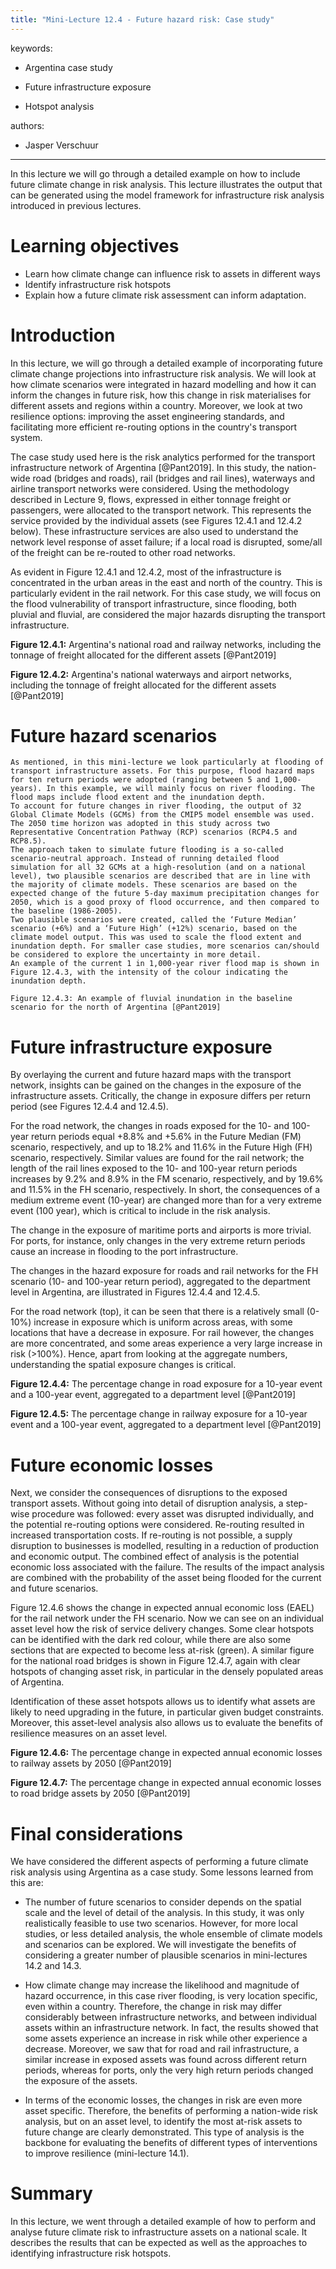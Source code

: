 ```yaml
---
title: "Mini-Lecture 12.4 - Future hazard risk: Case study"
---
```


 

keywords:

-   Argentina case study

-   Future infrastructure exposure

-   Hotspot analysis

authors:

-   Jasper Verschuur

---

In this lecture we will go through a detailed example on how to include
future climate change in risk analysis. This lecture illustrates the
output that can be generated using the model framework for
infrastructure risk analysis introduced in previous lectures.

# Learning objectives

-   Learn how climate change can influence risk to assets in different
    ways
-   Identify infrastructure risk hotspots
-   Explain how a future climate risk assessment can inform adaptation.



# Introduction

In this lecture, we will go through a detailed example of incorporating
future climate change projections into infrastructure risk analysis. We
will look at how climate scenarios were integrated in hazard modelling
and how it can inform the changes in future risk, how this change in
risk materialises for different assets and regions within a country.
Moreover, we look at two resilience options: improving the asset
engineering standards, and facilitating more efficient re-routing
options in the country's transport system.

The case study used here is the risk analytics performed for the
transport infrastructure network of Argentina [@Pant2019]. In this
study, the nation-wide road (bridges and roads), rail (bridges and rail
lines), waterways and airline transport networks were considered. Using
the methodology described in Lecture 9, flows, expressed in either
tonnage freight or passengers, were allocated to the transport network.
This represents the service provided by the individual assets (see
Figures 12.4.1 and 12.4.2 below). These infrastructure services are also
used to understand the network level response of asset failure; if a
local road is disrupted, some/all of the freight can be re-routed to
other road networks.

As evident in Figure 12.4.1 and 12.4.2, most of the infrastructure is
concentrated in the urban areas in the east and north of the country.
This is particularly evident in the rail network. For this case study,
we will focus on the flood vulnerability of transport infrastructure,
since flooding, both pluvial and fluvial, are considered the major
hazards disrupting the transport infrastructure.

**Figure 12.4.1:** Argentina's national road and railway networks,
including the tonnage of freight allocated for the different assets
[@Pant2019]

**Figure 12.4.2:** Argentina's national waterways and airport networks,
including the tonnage of freight allocated for the different assets
[@Pant2019]

# Future hazard scenarios

    As mentioned, in this mini-lecture we look particularly at flooding of transport infrastructure assets. For this purpose, flood hazard maps for ten return periods were adopted (ranging between 5 and 1,000-years). In this example, we will mainly focus on river flooding. The flood maps include flood extent and the inundation depth. 
    To account for future changes in river flooding, the output of 32 Global Climate Models (GCMs) from the CMIP5 model ensemble was used. The 2050 time horizon was adopted in this study across two Representative Concentration Pathway (RCP) scenarios (RCP4.5 and RCP8.5). 
    The approach taken to simulate future flooding is a so-called scenario-neutral approach. Instead of running detailed flood simulation for all 32 GCMs at a high-resolution (and on a national level), two plausible scenarios are described that are in line with the majority of climate models. These scenarios are based on the expected change of the future 5-day maximum precipitation changes for 2050, which is a good proxy of flood occurrence, and then compared to the baseline (1986-2005). 
    Two plausible scenarios were created, called the ‘Future Median’ scenario (+6%) and a ‘Future High’ (+12%) scenario, based on the climate model output. This was used to scale the flood extent and inundation depth. For smaller case studies, more scenarios can/should be considered to explore the uncertainty in more detail. 
    An example of the current 1 in 1,000-year river flood map is shown in Figure 12.4.3, with the intensity of the colour indicating the inundation depth. 

    Figure 12.4.3: An example of fluvial inundation in the baseline scenario for the north of Argentina [@Pant2019]

# Future infrastructure exposure

By overlaying the current and future hazard maps with the transport
network, insights can be gained on the changes in the exposure of the
infrastructure assets. Critically, the change in exposure differs per
return period (see Figures 12.4.4 and 12.4.5).

For the road network, the changes in roads exposed for the 10- and
100-year return periods equal +8.8% and +5.6% in the Future Median (FM)
scenario, respectively, and up to 18.2% and 11.6% in the Future High
(FH) scenario, respectively. Similar values are found for the rail
network; the length of the rail lines exposed to the 10- and 100-year
return periods increases by 9.2% and 8.9% in the FM scenario,
respectively, and by 19.6% and 11.5% in the FH scenario, respectively.
In short, the consequences of a medium extreme event (10-year) are
changed more than for a very extreme event (100 year), which is critical
to include in the risk analysis.

The change in the exposure of maritime ports and airports is more
trivial. For ports, for instance, only changes in the very extreme
return periods cause an increase in flooding to the port infrastructure.

The changes in the hazard exposure for roads and rail networks for the
FH scenario (10- and 100-year return period), aggregated to the
department level in Argentina, are illustrated in Figures 12.4.4 and
12.4.5.

For the road network (top), it can be seen that there is a relatively
small (0-10%) increase in exposure which is uniform across areas, with
some locations that have a decrease in exposure. For rail however, the
changes are more concentrated, and some areas experience a very large
increase in risk (\>100%). Hence, apart from looking at the aggregate
numbers, understanding the spatial exposure changes is critical.

**Figure 12.4.4:** The percentage change in road exposure for a 10-year
event and a 100-year event, aggregated to a department level
[@Pant2019]

**Figure 12.4.5:** The percentage change in railway exposure for a
10-year event and a 100-year event, aggregated to a department level
[@Pant2019]

# Future economic losses

Next, we consider the consequences of disruptions to the exposed
transport assets. Without going into detail of disruption analysis, a
step-wise procedure was followed: every asset was disrupted
individually, and the potential re-routing options were considered.
Re-routing resulted in increased transportation costs. If re-routing is
not possible, a supply disruption to businesses is modelled, resulting
in a reduction of production and economic output. The combined effect of
analysis is the potential economic loss associated with the failure. The
results of the impact analysis are combined with the probability of the
asset being flooded for the current and future scenarios.

Figure 12.4.6 shows the change in expected annual economic loss (EAEL)
for the rail network under the FH scenario. Now we can see on an
individual asset level how the risk of service delivery changes. Some
clear hotspots can be identified with the dark red colour, while there
are also some sections that are expected to become less at-risk (green).
A similar figure for the national road bridges is shown in Figure
12.4.7, again with clear hotspots of changing asset risk, in particular
in the densely populated areas of Argentina.

Identification of these asset hotspots allows us to identify what assets
are likely to need upgrading in the future, in particular given budget
constraints. Moreover, this asset-level analysis also allows us to
evaluate the benefits of resilience measures on an asset level.

**Figure 12.4.6:** The percentage change in expected annual economic
losses to railway assets by 2050 [@Pant2019]

**Figure 12.4.7:** The percentage change in expected annual economic
losses to road bridge assets by 2050 [@Pant2019]

# Final considerations

We have considered the different aspects of performing a future climate
risk analysis using Argentina as a case study. Some lessons learned from
this are:

-   The number of future scenarios to consider depends on the spatial
    scale and the level of detail of the analysis. In this study, it was
    only realistically feasible to use two scenarios. However, for more
    local studies, or less detailed analysis, the whole ensemble of
    climate models and scenarios can be explored. We will investigate
    the benefits of considering a greater number of plausible scenarios
    in mini-lectures 14.2 and 14.3.

-   How climate change may increase the likelihood and magnitude of
    hazard occurrence, in this case river flooding, is very location
    specific, even within a country. Therefore, the change in risk may
    differ considerably between infrastructure networks, and between
    individual assets within an infrastructure network. In fact, the
    results showed that some assets experience an increase in risk while
    other experience a decrease. Moreover, we saw that for road and rail
    infrastructure, a similar increase in exposed assets was found
    across different return periods, whereas for ports, only the very
    high return periods changed the exposure of the assets.

-   In terms of the economic losses, the changes in risk are even more
    asset specific. Therefore, the benefits of performing a nation-wide
    risk analysis, but on an asset level, to identify the most at-risk
    assets to future change are clearly demonstrated. This type of
    analysis is the backbone for evaluating the benefits of different
    types of interventions to improve resilience (mini-lecture 14.1).

# Summary

In this lecture, we went through a detailed example of how to perform
and analyse future climate risk to infrastructure assets on a national
scale. It describes the results that can be expected as well as the
approaches to identifying infrastructure risk hotspots.
